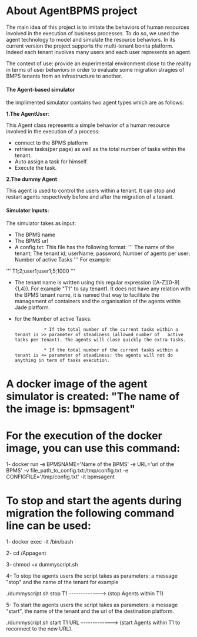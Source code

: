 
# About AgentBPMS project

The main idea of this project is to imitate the behaviors of human resources involved in the execution of business processes.
To do so, we used the agent technology to model and simulate the resource behaviors. 
In its current version the project supports the multi-tenant bonita platform. 
Indeed each tenant involves many users and each user represents an agent. 

The context of use: provide an experimental environment close to the reality in terms of user behaviors in order to evaluate some migration stragies of BMPS tenants from an infrastructure to another.

#### The Agent-based simulator 

the implimented simulator contains two agent types which are as follows:

**1.The AgentUser**: 

This Agent class represents a simple behavior of a human resource involved in the execution of a process: 

  * connect to the BPMS platform
  * retrieve tasks(per page) as well as the total number of tasks within the tenant.
  * Auto assign a task for himself 
  * Execute the task. 
  
**2.The dummy Agent**: 

This agent is used to control the users within a tenant. It can stop and restart agents respectively before and after the migration of a tenant.

#### Simulator Inputs:

The simulator takes as input: 

* The BPMS name
* The BPMS url
* A config.txt: This file has the following format: 
'''
The name of the tenant; The tenant id; userName; password; Number of agents per user; Number of  active Tasks 
'''
For example:

'''
T1;2;user1;user1;5;1000
'''
- The tenant name is written using this regular expression ([A-Z][0-9]{1,4}). For example "T1" to say tenant1. It does not have any relation with the BPMS tenant name, it is named that way to facilitate the management of containers and the organisation of the agents within Jade platform. 

- for the Number of  active Tasks: 

                 * If the total number of the current tasks within a tenant is >> parameter of steadiness (allowed number of   active tasks per tenant). The agents will close quickly the extra tasks.
 
                 * If the total number of the current tasks within a tenant is <= parameter of steadiness: the agents will not do anything in term of tasks execution.  

# A docker image of the agent simulator is created: "The name of the image is: bpmsagent"
 
# For the execution of the docker image, you can use this command:
 
1- docker run -e BPMSNAME='Name of the BPMS' -e URL='url of the BPMS' -v file_path_to_config.txt:/tmp/config.txt -e CONFIGFILE='/tmp/config.txt' -it bpmsagent

# To stop and start the agents during migration the following command line can be used:

1- docker exec -it <Id of the running container>  /bin/bash
  
2- cd /Appagent

3- chmod +x dummyscript.sh   

4- To stop the agents users the script takes as parameters: a message "stop" and the name of the tenant for example
  
  ./dummyscript.sh stop T1 -------------> (stop Agents within T1) 
  
 5- To start the agents users the script takes as parameters: a message "start", the name of the tenant and the url of the destination platform.
 
 ./dummyscript.sh start T1 URL   -------------> (start Agents within T1 to reconnect to the new URL).
  




 
 
